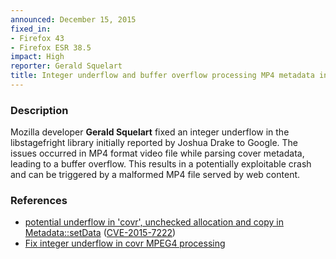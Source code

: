 ```yaml
---
announced: December 15, 2015
fixed_in:
- Firefox 43
- Firefox ESR 38.5
impact: High
reporter: Gerald Squelart
title: Integer underflow and buffer overflow processing MP4 metadata in libstagefright
---
```


<h3>Description</h3>

<p>Mozilla developer <strong>Gerald Squelart</strong> fixed an integer underflow in the
libstagefright library initially reported by Joshua Drake to Google. The issues occurred
in MP4 format video file while parsing cover metadata, leading  to a buffer overflow. This
results in a potentially exploitable crash and can be triggered by a malformed MP4
file served by web content.
</p>

<h3>References</h3>

<ul>
  <li><a href="https://bugzilla.mozilla.org/show_bug.cgi?id=1216748">
       potential underflow in 'covr', unchecked allocation and copy in Metadata::setData</a>
(<a href="http://cve.mitre.org/cgi-bin/cvename.cgi?name=CVE-2015-7222"
class="ex-ref">CVE-2015-7222</a>)</li>
   <li><a
href="https://android.googlesource.com/platform/frameworks/av/+/
c87faed60483afb2466e03892bda80b72e5822c7%5E!/#F0">Fix integer underflow in covr MPEG4
processing</a></li>
</ul>

